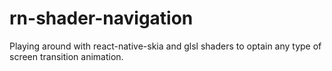 # rn-shader-navigation
Playing around with react-native-skia and glsl shaders to optain any type of screen transition animation.
